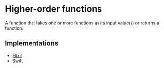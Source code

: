 # Higher-order functions

A function that takes one or more functions as its input value(s) or returns a function.

## Implementations

- [Elixir][implementation-elixir]
- [Swift][implementation-swift]

[implementation-elixir]: ../../languages/elixir/exercises/concept/anonymous-functions/.docs/introduction.md
[implementation-swift]: ../../languages/swift/exercises/concept/higher-order-functions/.docs/instructions.md
